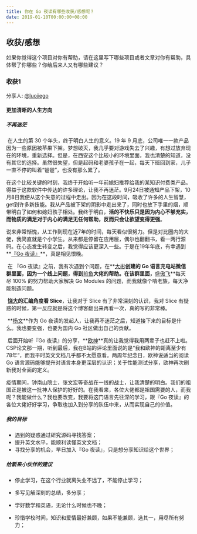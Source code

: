 ```yaml
---
title: 你在 Go 夜读有哪些收获/感想呢？
date: 2019-01-10T00:00:00+08:00
---
```


## 收获/感想

如果你觉得这个项目对你有帮助，请在这里写下哪些项目或者文章对你有帮助，具体帮了你哪些？你给后来人又有哪些建议？

### 收获1

分享人:  [@luojiego](https://github.com/luojiego)

#### 更加清晰的人生方向

##### 不再迷茫

​		在人生的第 30 个年头，终于明白人生的意义。19 年 9 月底，公司唯一一款产品因为一些原因被苹果下架。梦想破灭，我几乎要对游戏失去了兴趣，有想过放弃现在的环境，重新选择。但是，在西安这个比较小的环境里面，我也清楚的知道，没有其它的选择。虽然很失望，但是起码和老婆孩子在一起，每天下班回到家，儿子一直不停的叫着“爸爸”，也没有那么累了。

​		在这个比较关键的时刻，我终于开始听一年前媳妇推荐给我的某知识付费类产品。得益于这款软件中传达的许多理论，让我不再迷茫。9月24日被通知产品下架，10月8日我便从这个失意的过程中走出。因为在这段时间，吸收了许多的人生智慧，get到许多新技能。我从产品被下架的阴影中走出来了，同时也放下手里的烟，顺带明白了如何和媳妇孩子相处。我终于明白，**活的不快乐只是因为内心不够充实，而物质的满足对于内心的满足无任何帮助，反而只会让欲望变得更强**。		

​		说来非常惭愧，从工作到现在近7年的时间，每天看似很努力。但是对比圈内的大佬，我简直就是个小学生。从来都是停留在应用层，偶尔也翻翻书，看一两行源码。在心态发生转变之后，我觉得应该更深入一些。于是在19年年底，有幸遇到**[『Go 夜读』](https://github.com/talk-go/night)**，真是相见恨晚。

​		在 『Go 夜读』之前，我有次遇到个问题，在**[大彬](https://github.com/shitaibin)**创建的 Go 语言充电站微信群里面，因为一个线上问题，得到**[煎鱼](https://github.com/eddycjy)**大佬的帮助。在该群里面，**[盛傲飞](https://github.com/aofei)**每天尽 100% 的努力帮助大家解决 Go Modules 的问题，而我就像个啃老族，每天净能制造问题。

​		**[饶大](https://github.com/qcrao)**的**汇编角度看 Slice**，让我对于 Slice 有了非常深刻的认识，我对 Slice 有疑惑的时候，第一反应就是将这个博客翻出来再看一次，真的写的非常棒。

​		**[杨文](https://github.com/yangwenmai)**作为 Go 夜读的发起人，让我再不迷茫之后，知道接下来的目标是什么。我也要变强，也要为国内 Go 社区做出自己的贡献。

​		后面开始听『Go 夜读』的分享，**[欧神](https://github.com/changkun)**真的让我觉得我用两辈子也赶不上啦。CSP论文那一期，听到最后，我在B站的评论里面说的是“我和欧神的距离至少有78年“，而我平时英文文档几乎都不太愿意看。两周年纪念日，欧神说适当的阅读 Go 语言源码能够提升对语言本身更深层的认识；关于性能测试分享，欧神再次刷新我对全面的定义。

​		疫情期间，钟南山院士，张文宏等奋战在一线的战士，让我清楚的明白。我们的祖国正是被这一批神人保护的好好的。在我看来，各位大佬都是祖国需要的人，而我呢？我能做什么？我也要改变，我要将这门语言先往深的学习，跟『Go 夜读』的各位大佬好好学习，争取也加入到分享的队伍中来，从而实现自己的价值。

##### 我的目标

- 遇到的疑惑通过研究源码寻找答案；
- 提升英文水平，能顺利读懂英文文档；
- 寻找分享的机会，早日加入『Go 夜读』，只是想分享知识给这个世界；

##### 给新来小伙伴的建议

- 停止学习，在这个行业就离失业不远了，不能停止学习；
- 多写见解深刻的总结，多分享；

- 学好数学和英语，无论什么时候也不晚；
- 珍惜学校时间，知识和爱情最好兼顾，如果不能兼顾，选其一，用尽所有努力；
